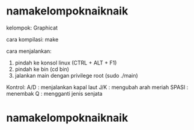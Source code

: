 # namakelompoknaiknaik

kelompok: Graphicat

cara kompilasi: make

cara menjalankan:
1. pindah ke konsol linux (CTRL + ALT + F1)
2. pindah ke bin (cd bin)
3. jalankan main dengan privilege root (sudo ./main)

Kontrol:
A/D : menjalankan kapal laut
J/K : mengubah arah meriah
SPASI : menembak
Q : mengganti jenis senjata

# namakelompoknaiknaik
